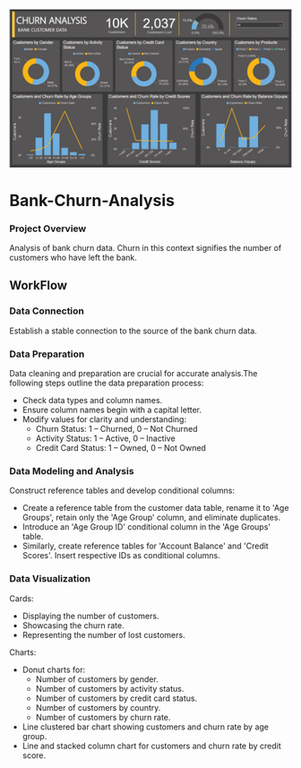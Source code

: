 ![alt text](https://github.com/mahmoudMoAbdelmoty/Bank-Churn-Analysis/blob/main/Dashboard.jpg?raw=true)

# Bank-Churn-Analysis

### Project Overview
Analysis of bank churn data. Churn in this context signifies the number of customers who have left the bank.

## WorkFlow
### Data Connection
Establish a stable connection to the source of the bank churn data.

### Data Preparation
Data cleaning and preparation are crucial for accurate analysis.The following steps outline the data preparation process:
- Check data types and column names.
- Ensure column names begin with a capital letter.
- Modify values for clarity and understanding:
  - Churn Status: 1 – Churned, 0 – Not Churned
  - Activity Status: 1 – Active, 0 – Inactive
  - Credit Card Status: 1 – Owned, 0 – Not Owned
 
### Data Modeling and Analysis
Construct reference tables and develop conditional columns:

- Create a reference table from the customer data table, rename it to 'Age Groups', retain only the 'Age Group' column, and eliminate duplicates.
- Introduce an 'Age Group ID' conditional column in the 'Age Groups' table.
- Similarly, create reference tables for 'Account Balance' and 'Credit Scores'. Insert respective IDs as conditional columns.

### Data Visualization
Cards:

- Displaying the number of customers.
- Showcasing the churn rate.
- Representing the number of lost customers.

Charts:

- Donut charts for:
  - Number of customers by gender.
  - Number of customers by activity status.
  - Number of customers by credit card status.
  - Number of customers by country.
  - Number of customers by churn rate.
- Line clustered bar chart showing customers and churn rate by age group.
- Line and stacked column chart for customers and churn rate by credit score.
